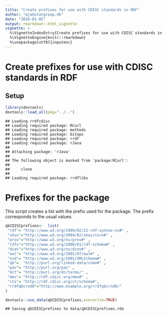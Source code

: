 ```yaml
---
title: "Create prefixes for use with CDISC standards in RDF"
author: "mja@statgroup.dk"
date: "2016-01-05"
output: rmarkdown::html_vignette
vignette: >
  %\VignetteIndexEntry{Create prefixes for use with CDISC standards in RDF}
  %\VignetteEngine{knitr::rmarkdown}
  %\usepackage[utf8]{inputenc}
---
```


# Create prefixes for use with CDISC standards in RDF

## Setup 

```r
library(devtools)
devtools::load_all(pkg="../..")
```

```
## Loading rrdfcdisc
## Loading required package: RCurl
## Loading required package: methods
## Loading required package: bitops
## Loading required package: rrdf
## Loading required package: rJava
## 
## Attaching package: 'rJava'
## 
## The following object is masked from 'package:RCurl':
## 
##     clone
## 
## Loading required package: rrdflibs
```

# Prefixes for the package

This script creates a list with the prefix used for the package.
The prefix corresponds to the usual values.


```r
qbCDISCprefixes<-  list(
 "rdf"= "http://www.w3.org/1999/02/22-rdf-syntax-ns#" ,
 "skos"="http://www.w3.org/2004/02/skos/core#" ,
 "prov"="http://www.w3.org/ns/prov#" ,
 "rdfs"="http://www.w3.org/2000/01/rdf-schema#" ,
 "dcat"="http://www.w3.org/ns/dcat#" ,
 "owl"= "http://www.w3.org/2002/07/owl#" ,
 "xsd"= "http://www.w3.org/2001/XMLSchema#" ,
 "qb"=  "http://purl.org/linked-data/cube#" ,
 "pav"= "http://purl.org/pav" ,
 "dct"= "http://purl.org/dc/terms/" ,
 "mms"= "http://rdf.cdisc.org/mms#" ,
 "cts"= "http://rdf.cdisc.org/ct/schema#",
 "rrdfqbcrnd0"="http://www.example.org/rrdfqbcrnd0/"
) 
```



```r
devtools::use_data(qbCDISCprefixes,overwrite=TRUE)
```

```
## Saving qbCDISCprefixes to data/qbCDISCprefixes.rda
```
